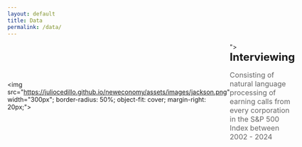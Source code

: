 ```yaml
---
layout: default
title: Data
permalink: /data/
---
```


<div style="display: flex; align-items: center; margin-bottom: 30px; margin-right: 20px;">

  <!-- Profile Image -->
  <img src="https://juliocedillo.github.io/neweconomy/assets/images/jackson.png" width="300px"; border-radius: 50%; object-fit: cover; margin-right: 20px;">

  <!-- Profile Details -->
  <div>">

  <!-- Profile Details -->
  <div>
    <h2 style="margin: 0; font-size: 24px;">Interviewing</h2>
    <p style="font-size: 16px; color: #666;">Consisting of natural language processing of earning calls from every corporation in the S&P 500 Index between 2002 - 2024
</p>
  </div>

</div>
